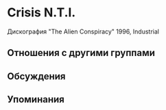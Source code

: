 # Crisis N.T.I.

Дискография
"The Alien Conspiracy" 1996, Industrial

## Отношения с другими группами


## Обсуждения


## Упоминания

